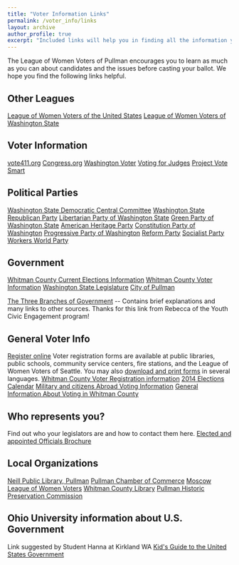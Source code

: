```yaml
---
title: "Voter Information Links"
permalink: /voter_info/links
layout: archive
author_profile: true
excerpt: "Included links will help you in finding all the information you might want to know about the various leagues, voting info, and Washington state parties"
---
```


The League of Women Voters of Pullman encourages you to learn as much as you can about candidates and the issues before casting your ballot. We hope you find the following links helpful.

## Other Leagues

[League of Women Voters of the United States](http://www.lwv.org/)
[League of Women Voters of Washington State](http://www.lwvwa.org/)

## Voter Information

[vote411.org](http://www.vote411.org/)
[Congress.org](http://www.congress.org/congressorg/e4/)
[Washington Voter](http://www.washingtonvoter.org/)
[Voting for Judges](http://www.votingforjudges.org/)
[Project Vote Smart](http://www.vote-smart.org/index.htm)

## Political Parties

[Washington State Democratic Central Committee](http://www.wa-democrats.org/)
[Washington State Republican Party](http://www.wsrp.org/)
[Libertarian Party of Washington State](http://lpwa.org/)
[Green Party of Washington State](https://greenpartywashington.org)
[American Heritage Party](http://www.americanheritageparty.org/)
[Constitution Party of Washington](http://www.constitutionpartyofwa.com/)
[Progressive Party of Washington](https://waprogressiveparty.org/)
[Reform Party](https://reformparty.org/)
[Socialist Party](http://www.americansocialists.org/)
[Workers World Party](http://www.workers.org/)

## Government

[Whitman County Current Elections Information](https://whitmancounty.org/172/Current-Election)
[Whitman County Voter Information](https://whitmancounty.org/176/Voter-Information)
[Washington State Legislature](http://www1.leg.wa.gov/legislature/)
[City of Pullman](http://www.pullman-wa.gov/)

[The Three Branches of Government](https://www.criminalattorneycincinnati.com/blog/2017/10/the-three-branches-of-the-united-states-government/)
-- Contains brief explanations and many links to other sources. Thanks for this link from Rebecca of the Youth Civic Engagement program!

## General Voter Info

[Register online](https://wei.secstate.wa.gov/osos/secure/Pages/OnlineVoterRegistration.aspx)
Voter registration forms are available at public libraries, public schools, community service centers, fire stations, and the League of Women Voters of Seattle. You may also [download and print forms](http://www.kingcounty.gov/elections/registration.aspx#form) in several languages.
[Whitman County Voter Registration information](http://www.whitmancounty.org/532/Register-to-Vote)
[2014 Elections Calendar](http://www.sos.wa.gov/elections/calendar.aspx)
[Military and citizens Abroad Voting Information](https://whitmancounty.org/181/Military-Overseas-Voters)
[General Information About Voting in Whitman County](https://whitmancounty.org/176/Voter-Information)

## Who represents you?

Find out who your legislators are and how to contact them here.
[Elected and appointed Officials Brochure](/docs/_pages/voter_info/TRY2021-22.pdf)

## Local Organizations

[Neill Public Library, Pullman](http://www.pullman-wa.gov/departments/neill-public-library/)
[Pullman Chamber of Commerce](http://www.pullmanchamber.com/)
[Moscow League of Women Voters](http://community.palouse.net/lwvm/)
[Whitman County Library](http://www.whitco.lib.wa.us/)
[Pullman Historic Preservation Commission](http://www.pullman-wa.gov/city-council-boards/city-boards/historic-preservation-commission)

## Ohio University information about U.S. Government

Link suggested by Student Hanna at Kirkland WA
[Kid's Guide to the United States Government](https://onlinemasters.ohio.edu/masters-public-administration/kids-guide-to-the-united-states-government/)

